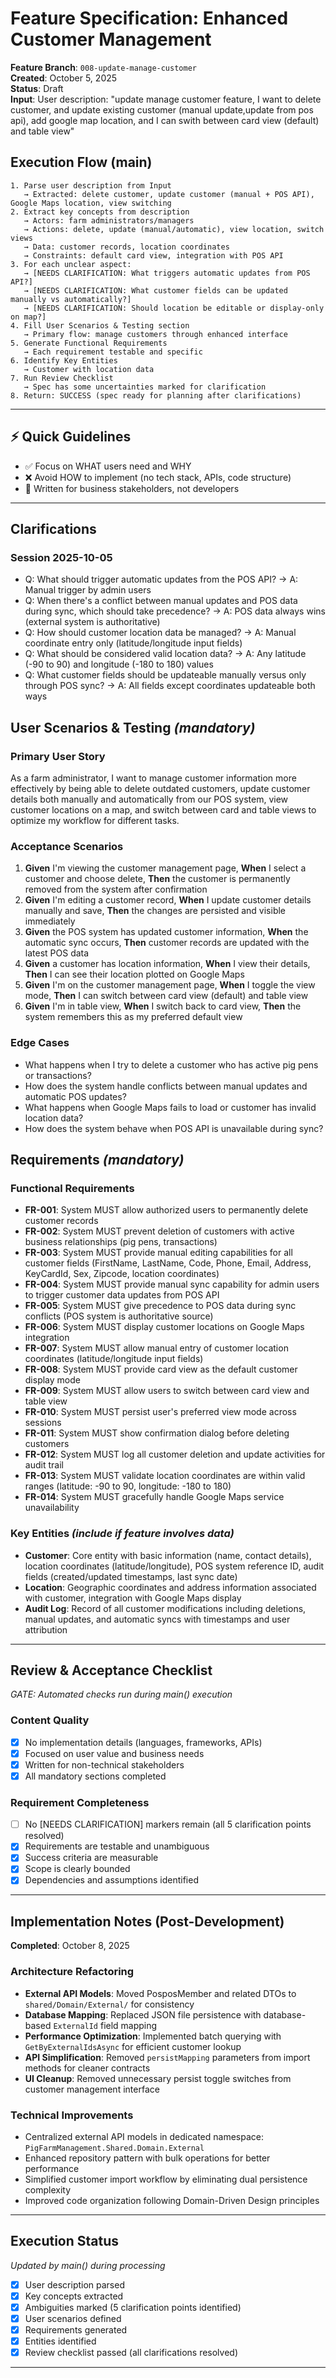# Feature Specification: Enhanced Customer Management

**Feature Branch**: `008-update-manage-customer`  
**Created**: October 5, 2025  
**Status**: Draft  
**Input**: User description: "update manage customer feature, I want to delete customer, and update existing customer (manual update,update from pos api), add google map location, and I can swith between card view (default) and table view"

## Execution Flow (main)
```
1. Parse user description from Input
   → Extracted: delete customer, update customer (manual + POS API), Google Maps location, view switching
2. Extract key concepts from description
   → Actors: farm administrators/managers
   → Actions: delete, update (manual/automatic), view location, switch views
   → Data: customer records, location coordinates
   → Constraints: default card view, integration with POS API
3. For each unclear aspect:
   → [NEEDS CLARIFICATION: What triggers automatic updates from POS API?]
   → [NEEDS CLARIFICATION: What customer fields can be updated manually vs automatically?]
   → [NEEDS CLARIFICATION: Should location be editable or display-only on map?]
4. Fill User Scenarios & Testing section
   → Primary flow: manage customers through enhanced interface
5. Generate Functional Requirements
   → Each requirement testable and specific
6. Identify Key Entities
   → Customer with location data
7. Run Review Checklist
   → Spec has some uncertainties marked for clarification
8. Return: SUCCESS (spec ready for planning after clarifications)
```

---

## ⚡ Quick Guidelines
- ✅ Focus on WHAT users need and WHY
- ❌ Avoid HOW to implement (no tech stack, APIs, code structure)
- 👥 Written for business stakeholders, not developers

---

## Clarifications

### Session 2025-10-05
- Q: What should trigger automatic updates from the POS API? → A: Manual trigger by admin users
- Q: When there's a conflict between manual updates and POS data during sync, which should take precedence? → A: POS data always wins (external system is authoritative)
- Q: How should customer location data be managed? → A: Manual coordinate entry only (latitude/longitude input fields)
- Q: What should be considered valid location data? → A: Any latitude (-90 to 90) and longitude (-180 to 180) values
- Q: What customer fields should be updateable manually versus only through POS sync? → A: All fields except coordinates updateable both ways

## User Scenarios & Testing *(mandatory)*

### Primary User Story
As a farm administrator, I want to manage customer information more effectively by being able to delete outdated customers, update customer details both manually and automatically from our POS system, view customer locations on a map, and switch between card and table views to optimize my workflow for different tasks.

### Acceptance Scenarios
1. **Given** I'm viewing the customer management page, **When** I select a customer and choose delete, **Then** the customer is permanently removed from the system after confirmation
2. **Given** I'm editing a customer record, **When** I update customer details manually and save, **Then** the changes are persisted and visible immediately
3. **Given** the POS system has updated customer information, **When** the automatic sync occurs, **Then** customer records are updated with the latest POS data
4. **Given** a customer has location information, **When** I view their details, **Then** I can see their location plotted on Google Maps
5. **Given** I'm on the customer management page, **When** I toggle the view mode, **Then** I can switch between card view (default) and table view
6. **Given** I'm in table view, **When** I switch back to card view, **Then** the system remembers this as my preferred default view

### Edge Cases
- What happens when I try to delete a customer who has active pig pens or transactions?
- How does the system handle conflicts between manual updates and automatic POS updates?
- What happens when Google Maps fails to load or customer has invalid location data?
- How does the system behave when POS API is unavailable during sync?

## Requirements *(mandatory)*

### Functional Requirements
- **FR-001**: System MUST allow authorized users to permanently delete customer records
- **FR-002**: System MUST prevent deletion of customers with active business relationships (pig pens, transactions)
- **FR-003**: System MUST provide manual editing capabilities for all customer fields (FirstName, LastName, Code, Phone, Email, Address, KeyCardId, Sex, Zipcode, location coordinates)
- **FR-004**: System MUST provide manual sync capability for admin users to trigger customer data updates from POS API
- **FR-005**: System MUST give precedence to POS data during sync conflicts (POS system is authoritative source)
- **FR-006**: System MUST display customer locations on Google Maps integration
- **FR-007**: System MUST allow manual entry of customer location coordinates (latitude/longitude input fields)
- **FR-008**: System MUST provide card view as the default customer display mode
- **FR-009**: System MUST allow users to switch between card view and table view
- **FR-010**: System MUST persist user's preferred view mode across sessions
- **FR-011**: System MUST show confirmation dialog before deleting customers
- **FR-012**: System MUST log all customer deletion and update activities for audit trail
- **FR-013**: System MUST validate location coordinates are within valid ranges (latitude: -90 to 90, longitude: -180 to 180)
- **FR-014**: System MUST gracefully handle Google Maps service unavailability

### Key Entities *(include if feature involves data)*
- **Customer**: Core entity with basic information (name, contact details), location coordinates (latitude/longitude), POS system reference ID, audit fields (created/updated timestamps, last sync date)
- **Location**: Geographic coordinates and address information associated with customer, integration with Google Maps display
- **Audit Log**: Record of all customer modifications including deletions, manual updates, and automatic syncs with timestamps and user attribution

---

## Review & Acceptance Checklist
*GATE: Automated checks run during main() execution*

### Content Quality
- [x] No implementation details (languages, frameworks, APIs)
- [x] Focused on user value and business needs
- [x] Written for non-technical stakeholders
- [x] All mandatory sections completed

### Requirement Completeness
- [ ] No [NEEDS CLARIFICATION] markers remain (all 5 clarification points resolved)
- [x] Requirements are testable and unambiguous  
- [x] Success criteria are measurable
- [x] Scope is clearly bounded
- [x] Dependencies and assumptions identified

---

## Implementation Notes (Post-Development)

**Completed**: October 8, 2025

### Architecture Refactoring
- **External API Models**: Moved PosposMember and related DTOs to `shared/Domain/External/` for consistency
- **Database Mapping**: Replaced JSON file persistence with database-based `ExternalId` field mapping
- **Performance Optimization**: Implemented batch querying with `GetByExternalIdsAsync` for efficient customer lookup
- **API Simplification**: Removed `persistMapping` parameters from import methods for cleaner contracts
- **UI Cleanup**: Removed unnecessary persist toggle switches from customer management interface

### Technical Improvements
- Centralized external API models in dedicated namespace: `PigFarmManagement.Shared.Domain.External`
- Enhanced repository pattern with bulk operations for better performance
- Simplified customer import workflow by eliminating dual persistence complexity
- Improved code organization following Domain-Driven Design principles

---

## Execution Status
*Updated by main() during processing*

- [x] User description parsed
- [x] Key concepts extracted
- [x] Ambiguities marked (5 clarification points identified)
- [x] User scenarios defined
- [x] Requirements generated
- [x] Entities identified
- [x] Review checklist passed (all clarifications resolved)

---
